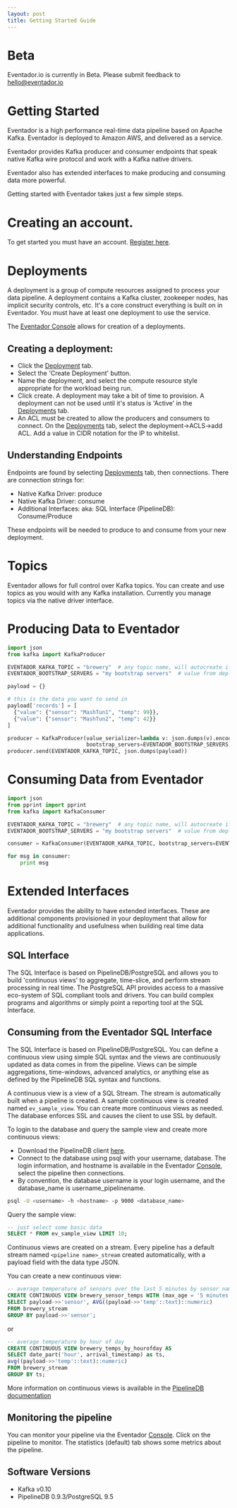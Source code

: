 ```yaml
---
layout: post
title: Getting Started Guide
---
```


# Beta

Eventador.io is currently in Beta. Please submit feedback to [hello@eventador.io](mailto:hello@eventador.io)

# Getting Started

Eventador is a high performance real-time data pipeline based on Apache Kafka. Eventador is deployed to Amazon AWS, and delivered as a service.

Eventador provides Kafka producer and consumer endpoints that speak native Kafka wire protocol and work with a Kafka native drivers.

Eventador also has extended interfaces to make producing and consuming data more powerful.

Getting started with Eventador takes just a few simple steps.

# Creating an account.

To get started you must have an account. [Register here](http://console.eventador.io/register).

# Deployments

A deployment is a group of compute resources assigned to process your data pipeline. A deployment contains a Kafka cluster, zookeeper nodes, has implicit security controls, etc. It's a core construct everything is built on in Eventador. You must have at least one deployment to use the service.

The [Eventador Console](https://console.eventador.io) allows for creation of a deployments.

## Creating a deployment:
- Click the [Deployment](http://console.eventador.io/deployments) tab.
- Select the 'Create Deployment' button.
- Name the deployment, and select the compute resource style appropriate for the workload being run.
- Click create. A deployment may take a bit of time to provision. A deployment can not be used until it's status is 'Active' in the [Deployments](http://console.eventador.io/deployments) tab.
- An ACL must be created to allow the producers and consumers to connect. On the [Deployments](http://console.eventador.io/deployments) tab, select the deployment->ACLS->add ACL. Add a value in CIDR notation for the IP to whitelist.

## Understanding Endpoints
Endpoints are found by selecting [Deployments](http://console.eventador.io/deployments) tab, then connections. There are connection strings for:

- Native Kafka Driver: produce
- Native Kafka Driver: consume
- Additional Interfaces: aka: SQL Interface (PipelineDB): Consume/Produce

These endpoints will be needed to produce to and consume from your new deployment.

# Topics

Eventador allows for full control over Kafka topics. You can create and use topics as you would with any Kafka installation. Currently you manage topics via the native driver interface.

# Producing Data to Eventador

```python
import json
from kafka import KafkaProducer

EVENTADOR_KAFKA_TOPIC = "brewery"  # any topic name, will autocreate if needed
EVENTADOR_BOOTSTRAP_SERVERS = "my bootstrap servers"  # value from deployments tab in UI

payload = {}

# this is the data you want to send in
payload['records'] = [
  {"value": {"sensor": "MashTun1", "temp": 99}},
  {"value": {"sensor": "MashTun2", "temp": 42}}
]

producer = KafkaProducer(value_serializer=lambda v: json.dumps(v).encode('utf-8'),
                         bootstrap_servers=EVENTADOR_BOOTSTRAP_SERVERS)
producer.send(EVENTADOR_KAFKA_TOPIC, json.dumps(payload))
```

# Consuming Data from Eventador

```python
import json
from pprint import pprint
from kafka import KafkaConsumer

EVENTADOR_KAFKA_TOPIC = "brewery"  # any topic name, will autocreate if needed
EVENTADOR_BOOTSTRAP_SERVERS = "my bootstrap servers"  # value from deployments tab in UI

consumer = KafkaConsumer(EVENTADOR_KAFKA_TOPIC, bootstrap_servers=EVENTADOR_BOOTSTRAP_SERVERS)

for msg in consumer:
    print msg

```

# Extended Interfaces

Eventador provides the ability to have extended interfaces. These are additional components provisioned in your deployment that allow for additional functionality and usefulness when building real time data applications.

## SQL Interface

The SQL Interface is based on PipelineDB/PostgreSQL and allows you to build 'continuous views' to aggregate, time-slice, and perform stream processing in real time. The PostgreSQL API provides access to a massive eco-system of SQL compliant tools and drivers. You can build complex programs and algorithms or simply point a reporting tool at the SQL Interface.

## Consuming from the Eventador SQL Interface

The SQL Interface is based on PipelineDB/PostgreSQL. You can define a continuous view using simple SQL syntax and the views are continuously updated as data comes in from the pipeline. Views can be simple aggregations, time-windows, advanced analytics, or anything else as defined by the PipelineDB SQL syntax and functions.

A continuous view is a view of a SQL Stream. The stream is automatically built when a pipeline is created. A sample continuous view is created named ```ev_sample_view```. You can create more continuous views as needed. The database enforces SSL and causes the client to use SSL by default.

To login to the database and query the sample view and create more continuous views:

- Download the PipelineDB client [here](https://www.pipelinedb.com/download).
- Connect to the database using psql with your username, database. The login information, and hostname is available in the Eventador [Console](http://console.eventador.io/pipelines), select the pipeline then connections.
- By convention, the database username is your login username, and the database_name is username_pipelinename.

```bash
psql -U <username> -h <hostname> -p 9000 <database_name>
```

Query the sample view:

```sql
-- just select some basic data
SELECT * FROM ev_sample_view LIMIT 10;
```

Continuous views are created on a stream. Every pipeline has a default stream named ```<pipeline name>_stream``` created automatically, with a payload field with the data type JSON.

You can create a new continuous view:

```sql
-- average temperature of sensors over the last 5 minutes by sensor name
CREATE CONTINUOUS VIEW brewery_sensor_temps WITH (max_age = '5 minutes') AS
SELECT payload->>'sensor', AVG((payload->>'temp'::text)::numeric)
FROM brewery_stream
GROUP BY payload->>'sensor';
```

or

```sql
-- average temperature by hour of day
CREATE CONTINUOUS VIEW brewery_temps_by_hourofday AS
SELECT date_part('hour', arrival_timestamp) as ts,
avg((payload->>'temp'::text)::numeric)
FROM brewery_stream
GROUP BY ts;
```

More information on continuous views is available in the [PipelineDB documentation](http://docs.pipelinedb.com/continuous-views.html)

## Monitoring the pipeline

You can monitor your pipeline via the Eventador [Console](http://console.eventador.io/pipelines). Click on the pipeline to monitor. The statistics (default) tab shows some metrics about the pipeline.

## Software Versions
- Kafka v0.10
- PipelineDB 0.9.3/PostgreSQL 9.5
